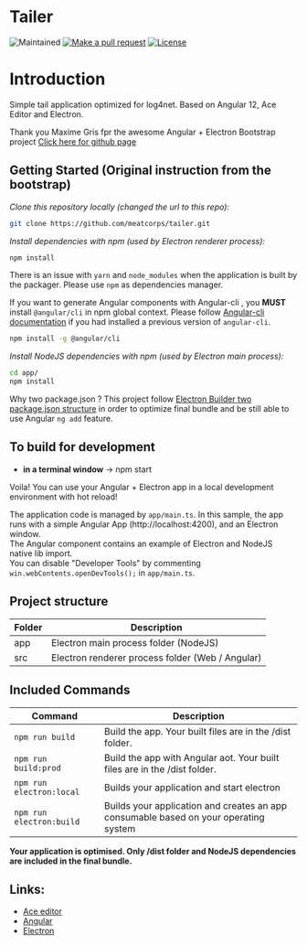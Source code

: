 # Tailer

![Maintained][maintained-badge]
[![Make a pull request][prs-badge]][prs]
[![License][license-badge]](LICENSE.md)

# Introduction

Simple tail application optimized for log4net. Based on Angular 12, Ace Editor and Electron.

Thank you Maxime Gris fpr the awesome Angular + Electron Bootstrap project [Click here for github page](https://github.com/maximegris/angular-electron)

## Getting Started (Original instruction from the bootstrap)

*Clone this repository locally (changed the url to this repo):*

``` bash
git clone https://github.com/meatcorps/tailer.git
```

*Install dependencies with npm (used by Electron renderer process):*

``` bash
npm install
```

There is an issue with `yarn` and `node_modules` when the application is built by the packager. Please use `npm` as dependencies manager.

If you want to generate Angular components with Angular-cli , you **MUST** install `@angular/cli` in npm global context.
Please follow [Angular-cli documentation](https://github.com/angular/angular-cli) if you had installed a previous version of `angular-cli`.

``` bash
npm install -g @angular/cli
```

*Install NodeJS dependencies with npm (used by Electron main process):*

``` bash
cd app/
npm install
```

Why two package.json ? This project follow [Electron Builder two package.json structure](https://www.electron.build/tutorials/two-package-structure) in order to optimize final bundle and be still able to use Angular `ng add` feature.

## To build for development

- **in a terminal window** -> npm start

Voila! You can use your Angular + Electron app in a local development environment with hot reload!

The application code is managed by `app/main.ts`. In this sample, the app runs with a simple Angular App (http://localhost:4200), and an Electron window. \
The Angular component contains an example of Electron and NodeJS native lib import. \
You can disable "Developer Tools" by commenting `win.webContents.openDevTools();` in `app/main.ts`.

## Project structure

|Folder|Description|
| ---- | ---- |
| app | Electron main process folder (NodeJS) |
| src | Electron renderer process folder (Web / Angular) |


## Included Commands

| Command                  | Description                                                                          |
|--------------------------|--------------------------------------------------------------------------------------|
| `npm run build`          | Build the app. Your built files are in the /dist folder.                             |
| `npm run build:prod`     | Build the app with Angular aot. Your built files are in the /dist folder.            |
| `npm run electron:local` | Builds your application and start electron                                           |
| `npm run electron:build` | Builds your application and creates an app consumable based on your operating system |

**Your application is optimised. Only /dist folder and NodeJS dependencies are included in the final bundle.**

## Links:

* [Ace editor](https://ace.c9.io/)
* [Angular](https://angular.io/)
* [Electron](https://www.electronjs.org/)


[maintained-badge]: https://img.shields.io/badge/maintained-yes-brightgreen
[license-badge]: https://img.shields.io/badge/license-MIT-blue.svg
[license]: https://github.com/meatcorps/tailer/blob/master/LICENSE.md
[prs-badge]: https://img.shields.io/badge/PRs-welcome-red.svg
[prs]: http://makeapullrequest.com
